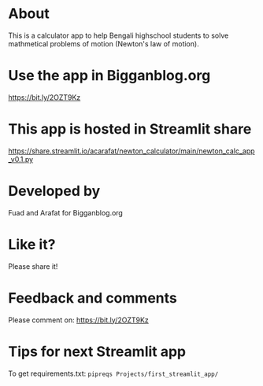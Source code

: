 # About
This is a calculator app to help Bengali highschool students to solve mathmetical problems of motion (Newton's law of motion).

# Use the app in Bigganblog.org
https://bit.ly/2OZT9Kz

# This app is hosted in Streamlit share
https://share.streamlit.io/acarafat/newton_calculator/main/newton_calc_app_v0.1.py

# Developed by 
Fuad and Arafat for Bigganblog.org

# Like it?
Please share it!

# Feedback and comments
Please comment on: https://bit.ly/2OZT9Kz


# Tips for next Streamlit app
To get requirements.txt:
`pipreqs Projects/first_streamlit_app/`
